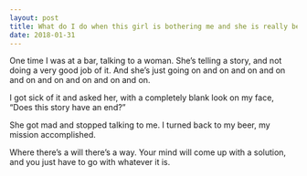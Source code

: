 ```yaml
---
layout: post
title: What do I do when this girl is bothering me and she is really being annoying? I really don&#39;t like her. I think she doesn&#39;t like me either. I don&#39;t know how to tell her to stop.
date: 2018-01-31
---
```


<p>One time I was at a bar, talking to a woman. She’s telling a story, and not doing a very good job of it. And she’s just going on and on and on and on and on and on and on and on and on.</p><p>I got sick of it and asked her, with a completely blank look on my face, “Does this story have an end?”</p><p>She got mad and stopped talking to me. I turned back to my beer, my mission accomplished.</p><p>Where there’s a will there’s a way. Your mind will come up with a solution, and you just have to go with whatever it is.</p>
